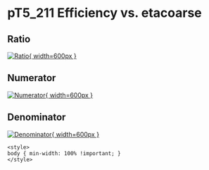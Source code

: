 # pT5_211 Efficiency vs. etacoarse

## Ratio

[![Ratio](../mtv/var/pT5_211_eff_etacoarse.png){ width=600px }](../mtv/var/pT5_211_eff_etacoarse.pdf)

## Numerator

[![Numerator](../mtv/num/pT5_211_eff_etacoarse_num.png){ width=600px }](../mtv/num/pT5_211_eff_etacoarse_num.pdf)

## Denominator

[![Denominator](../mtv/den/pT5_211_eff_etacoarse_den.png){ width=600px }](../mtv/den/pT5_211_eff_etacoarse_den.pdf)


``` {=html}
<style>
body { min-width: 100% !important; }
</style>
```
